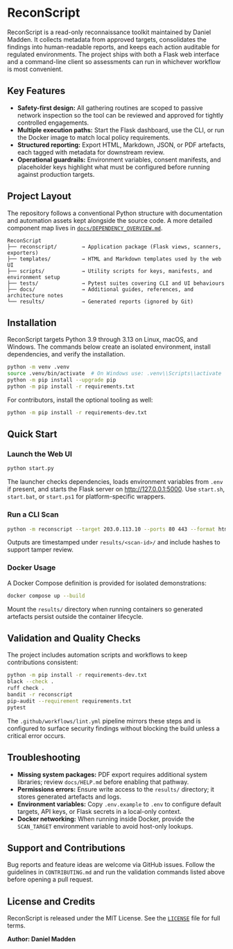 # ReconScript

ReconScript is a read-only reconnaissance toolkit maintained by Daniel Madden. It collects metadata from approved targets, consolidates the findings into human-readable reports, and keeps each action auditable for regulated environments. The project ships with both a Flask web interface and a command-line client so assessments can run in whichever workflow is most convenient.

## Key Features
- **Safety-first design:** All gathering routines are scoped to passive network inspection so the tool can be reviewed and approved for tightly controlled engagements.
- **Multiple execution paths:** Start the Flask dashboard, use the CLI, or run the Docker image to match local policy requirements.
- **Structured reporting:** Export HTML, Markdown, JSON, or PDF artefacts, each tagged with metadata for downstream review.
- **Operational guardrails:** Environment variables, consent manifests, and placeholder keys highlight what must be configured before running against production targets.

## Project Layout
The repository follows a conventional Python structure with documentation and automation assets kept alongside the source code. A more detailed component map lives in [`docs/DEPENDENCY_OVERVIEW.md`](docs/DEPENDENCY_OVERVIEW.md).

```
ReconScript
├── reconscript/        → Application package (Flask views, scanners, exporters)
├── templates/          → HTML and Markdown templates used by the web UI
├── scripts/            → Utility scripts for keys, manifests, and environment setup
├── tests/              → Pytest suites covering CLI and UI behaviours
├── docs/               → Additional guides, references, and architecture notes
└── results/            → Generated reports (ignored by Git)
```

## Installation
ReconScript targets Python 3.9 through 3.13 on Linux, macOS, and Windows. The commands below create an isolated environment, install dependencies, and verify the installation.

```bash
python -m venv .venv
source .venv/bin/activate  # On Windows use: .venv\\Scripts\\activate
python -m pip install --upgrade pip
python -m pip install -r requirements.txt
```

For contributors, install the optional tooling as well:

```bash
python -m pip install -r requirements-dev.txt
```

## Quick Start
### Launch the Web UI
```bash
python start.py
```
The launcher checks dependencies, loads environment variables from `.env` if present, and starts the Flask server on <http://127.0.0.1:5000>. Use `start.sh`, `start.bat`, or `start.ps1` for platform-specific wrappers.

### Run a CLI Scan
```bash
python -m reconscript --target 203.0.113.10 --ports 80 443 --format html
```
Outputs are timestamped under `results/<scan-id>/` and include hashes to support tamper review.

### Docker Usage
A Docker Compose definition is provided for isolated demonstrations:

```bash
docker compose up --build
```

Mount the `results/` directory when running containers so generated artefacts persist outside the container lifecycle.

## Validation and Quality Checks
The project includes automation scripts and workflows to keep contributions consistent:

```bash
python -m pip install -r requirements-dev.txt
black --check .
ruff check .
bandit -r reconscript
pip-audit --requirement requirements.txt
pytest
```

The `.github/workflows/lint.yml` pipeline mirrors these steps and is configured to surface security findings without blocking the build unless a critical error occurs.

## Troubleshooting
- **Missing system packages:** PDF export requires additional system libraries; review `docs/HELP.md` before enabling that pathway.
- **Permissions errors:** Ensure write access to the `results/` directory; it stores generated artefacts and logs.
- **Environment variables:** Copy `.env.example` to `.env` to configure default targets, API keys, or Flask secrets in a local-only context.
- **Docker networking:** When running inside Docker, provide the `SCAN_TARGET` environment variable to avoid host-only lookups.

## Support and Contributions
Bug reports and feature ideas are welcome via GitHub issues. Follow the guidelines in `CONTRIBUTING.md` and run the validation commands listed above before opening a pull request.

## License and Credits
ReconScript is released under the MIT License. See the [`LICENSE`](LICENSE) file for full terms.

**Author: Daniel Madden**
